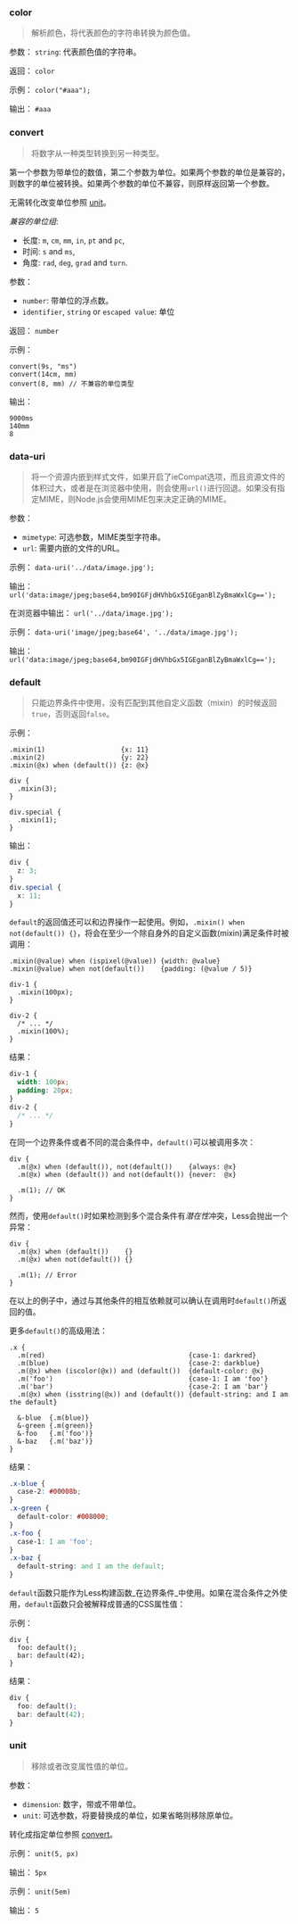 ### color

> 解析颜色，将代表颜色的字符串转换为颜色值。

参数： `string`: 代表颜色值的字符串。

返回： `color`

示例： `color("#aaa");`

输出： `#aaa`


### convert

> 将数字从一种类型转换到另一种类型。

第一个参数为带单位的数值，第二个参数为单位。如果两个参数的单位是兼容的，则数字的单位被转换。如果两个参数的单位不兼容，则原样返回第一个参数。

无需转化改变单位参照 [unit](#misc-functions-unit)。

_兼容的单位组_:

* 长度: `m`, `cm`, `mm`, `in`, `pt` and `pc`,
* 时间: `s` and `ms`,
* 角度: `rad`, `deg`, `grad` and `turn`.

参数：
* `number`: 带单位的浮点数。
* `identifier`, `string` or `escaped value`: 单位

返回： `number`

示例：

```less
convert(9s, "ms")
convert(14cm, mm)
convert(8, mm) // 不兼容的单位类型
```

输出：

```
9000ms
140mm
8
```


### data-uri

> 将一个资源内嵌到样式文件，如果开启了ieCompat选项，而且资源文件的体积过大，或者是在浏览器中使用，则会使用`url()`进行回退。如果没有指定MIME，则Node.js会使用MIME包来决定正确的MIME。

参数：
* `mimetype`: 可选参数，MIME类型字符串。
* `url`: 需要内嵌的文件的URL。

示例： `data-uri('../data/image.jpg');`

输出： `url('data:image/jpeg;base64,bm90IGFjdHVhbGx5IGEganBlZyBmaWxlCg==');`

在浏览器中输出： `url('../data/image.jpg');`

示例： `data-uri('image/jpeg;base64', '../data/image.jpg');`

输出： `url('data:image/jpeg;base64,bm90IGFjdHVhbGx5IGEganBlZyBmaWxlCg==');`

### default

> 只能边界条件中使用，没有匹配到其他自定义函数（mixin）的时候返回`true`，否则返回`false`。

示例：

```less
.mixin(1)                   {x: 11}
.mixin(2)                   {y: 22}
.mixin(@x) when (default()) {z: @x}

div {
  .mixin(3);
}

div.special {
  .mixin(1);
}
```
输出：

```css
div {
  z: 3;
}
div.special {
  x: 11;
}
```

`default`的返回值还可以和边界操作一起使用。例如，`.mixin() when not(default()) {}`，将会在至少一个除自身外的自定义函数(mixin)满足条件时被调用：

```less
.mixin(@value) when (ispixel(@value)) {width: @value}
.mixin(@value) when not(default())    {padding: (@value / 5)}

div-1 {
  .mixin(100px);
}

div-2 {
  /* ... */
  .mixin(100%);
}
```
结果：

```css
div-1 {
  width: 100px;
  padding: 20px;
}
div-2 {
  /* ... */
}
```

在同一个边界条件或者不同的混合条件中，`default()`可以被调用多次：

```less
div {
  .m(@x) when (default()), not(default())    {always: @x}
  .m(@x) when (default()) and not(default()) {never:  @x}

  .m(1); // OK
}
```
然而，使用`default()`时如果检测到多个混合条件有*潜在性*冲突，Less会抛出一个异常：

```less
div {
  .m(@x) when (default())    {}
  .m(@x) when not(default()) {}

  .m(1); // Error
}
```
在以上的例子中，通过与其他条件的相互依赖就可以确认在调用时`default()`所返回的值。

更多`default()`的高级用法：

```less
.x {
  .m(red)                                    {case-1: darkred}
  .m(blue)                                   {case-2: darkblue}
  .m(@x) when (iscolor(@x)) and (default())  {default-color: @x}
  .m('foo')                                  {case-1: I am 'foo'}
  .m('bar')                                  {case-2: I am 'bar'}
  .m(@x) when (isstring(@x)) and (default()) {default-string: and I am the default}

  &-blue  {.m(blue)}
  &-green {.m(green)}
  &-foo   {.m('foo')}
  &-baz   {.m('baz')}
}
```
结果：

```css
.x-blue {
  case-2: #00008b;
}
.x-green {
  default-color: #008000;
}
.x-foo {
  case-1: I am 'foo';
}
.x-baz {
  default-string: and I am the default;
}
```

`default`函数只能作为Less构建函数_在边界条件_中使用。如果在混合条件之外使用，`default`函数只会被解释成普通的CSS属性值：

示例：

```less
div {
  foo: default();
  bar: default(42);
}
```
结果：

```css
div {
  foo: default();
  bar: default(42);
}
```


### unit

> 移除或者改变属性值的单位。

参数：
* `dimension`: 数字，带或不带单位。
* `unit`: 可选参数，将要替换成的单位，如果省略则移除原单位。

转化成指定单位参照 [convert](#misc-functions-convert)。

示例： `unit(5, px)`

输出： `5px`

示例： `unit(5em)`

输出： `5`